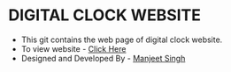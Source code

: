 # DIGITAL CLOCK WEBSITE

- This git contains the web page of digital clock website.
- To view website - [Click Here](https://manjeetsingh-02.github.io/digital-clock/)
- Designed and Developed By - [Manjeet Singh](https://manjeetsingh-02.github.io/portfolio/)